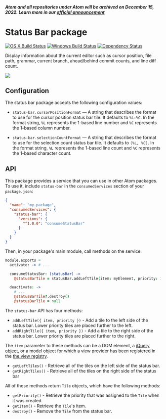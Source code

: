 ##### Atom and all repositories under Atom will be archived on December 15, 2022. Learn more in our [official announcement](https://github.blog/2022-06-08-sunsetting-atom/)

# Status Bar package

[![OS X Build Status](https://travis-ci.org/atom/status-bar.svg?branch=master)](https://travis-ci.org/atom/status-bar) [![Windows Build Status](https://ci.appveyor.com/api/projects/status/gu8tv4h6cnpeesg2/branch/master?svg=true)](https://ci.appveyor.com/project/Atom/status-bar/branch/master) [![Dependency Status](https://david-dm.org/atom/status-bar.svg)](https://david-dm.org/atom/status-bar)

Display information about the current editor such as cursor position, file path, grammar, current branch, ahead/behind commit counts, and line diff count.

![](https://f.cloud.github.com/assets/671378/2241819/f8418cb8-9ce5-11e3-87e5-109e965986d0.png)

## Configuration

The status bar package accepts the following configuration values:

- `status-bar.cursorPositionFormat` &mdash; A string that describes the format to use for the cursor position status bar tile. It defaults to `%L:%C`. In the format string, `%L` represents the 1-based line number and `%C` represents the 1-based column number.

- `status-bar.selectionCountFormat` &mdash; A string that describes the format to use for the selection count status bar tile. It defaults to `(%L, %C)`. In the format string, `%L` represents the 1-based line count and `%C` represents the 1-based character count.

## API

This package provides a service that you can use in other Atom packages. To use it, include `status-bar` in the `consumedServices` section of your `package.json`:

```json
{
  "name": "my-package",
  "consumedServices": {
    "status-bar": {
      "versions": {
        "^1.0.0": "consumeStatusBar"
      }
    }
  }
}
```

Then, in your package's main module, call methods on the service:

```coffee
module.exports =
  activate: -> # ...

  consumeStatusBar: (statusBar) ->
    @statusBarTile = statusBar.addLeftTile(item: myElement, priority: 100)

  deactivate: ->
    # ...
    @statusBarTile?.destroy()
    @statusBarTile = null
```

The `status-bar` API has four methods:

- `addLeftTile({ item, priority })` - Add a tile to the left side of the status bar. Lower priority tiles are placed further to the left.
- `addRightTile({ item, priority })` - Add a tile to the right side of the status bar. Lower priority tiles are placed further to the right.

The `item` parameter to these methods can be a DOM element, a [jQuery object](http://jquery.com), or a model object for which a view provider has been registered in the [the view registry](https://atom.io/docs/api/latest/ViewRegistry).

- `getLeftTiles()` - Retrieve all of the tiles on the left side of the status bar.
- `getRightTiles()` - Retrieve all of the tiles on the right side of the status bar

All of these methods return `Tile` objects, which have the following methods:

- `getPriority()` - Retrieve the priority that was assigned to the `Tile` when it was created.
- `getItem()` - Retrieve the `Tile`'s item.
- `destroy()` - Remove the `Tile` from the status bar.
